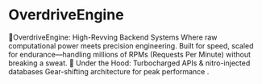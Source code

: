 # OverdriveEngine
🏁OverdriveEngine: High-Revving Backend Systems  Where raw computational power meets precision engineering. Built for speed, scaled for endurance—handling millions of RPMs (Requests Per Minute) without breaking a sweat.  🔧 Under the Hood:  Turbocharged APIs &amp; nitro-injected databases  Gear-shifting architecture for peak performance . 
